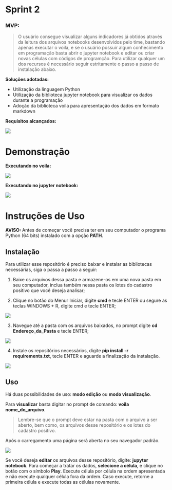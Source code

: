 # Sprint 2

### MVP:
>O usuário consegue visualizar alguns indicadores já obtidos através da leitura dos arquivos notebooks desenvolvidos pelo time, bastando apenas executar o voila, e se o usuário possuir algum conhecimento em programação basta abrir o jupyter notebook e editar ou criar novas células com códigos de programção. Para utilizar qualquer um dos recursos é necessário seguir estritamente o passo a passo de instalação abaixo.

**Soluções adotadas:**

 - Utilização da linguagem Python
 - Utilização da biblioteca jupyter notebook para visualizar os dados durante a programação
 - Adoção da biblioteca voila para apresentação dos dados em formato markdown

**Requisitos alcançados:**

![](https://i.imgur.com/Op7pO38.jpg)

# Demonstração

**Executando no voila:**

![](https://i.imgur.com/h2oChlK.gif)

**Executando no jupyter notebook:**

![](https://i.imgur.com/gUzpOWW.gif)

# Instruções de Uso

**AVISO:** Antes de começar você precisa ter em seu computador o programa Python (64 bits) instalado com a opção **PATH**.

## Instalação

Para utilizar esse repositório é preciso baixar e instalar as bibliotecas necessárias, siga o passa a passo a seguir:

1. Baixe os arquivos dessa pasta e armazene-os em uma nova pasta em seu computador, inclua também nessa pasta os lotes do cadastro positivo que você deseja analisar;

2. Clique no botão do Menur Iniciar, digite **cmd** e tecle ENTER ou segure as teclas WINDOWS + R, digite cmd e tecle ENTER;

![](https://i.imgur.com/NLmiPyY.gif)

3. Navegue até a pasta com os arquivos baixados, no prompt digite **cd Endereço_da_Pasta** e tecle ENTER;

![](https://i.imgur.com/VyGIL6P.gif)

4. Instale os repositórios necessários, digite **pip install -r requirements.txt**, tecle ENTER e aguarde a finalização da instalação.

![](https://i.imgur.com/wPJKJUI.gif)
    
## Uso

Há duas possibilidades de uso: **modo edição** ou **modo visualização**.  

Para **visualizar** basta digitar no prompt de comando: **voila nome_do_arquivo**.  

>Lembre-se que o prompt deve estar na pasta com o arquivo a ser aberto, bem como, os arquivos desse repositório e os lotes do cadastro positivo.

Após o carregamento uma página será aberta no seu navegador padrão.  

![](https://i.imgur.com/DRR0Isv.gif)

Se você deseja **editar** os arquivos desse repositório, digite: **jupyter notebook**. Para começar a tratar os dados, **selecione a célula**, e clique no botão com o símbolo **Play**. Execute célula por célula na ordem apresentada e não execute qualquer célula fora da ordem. Caso execute, retorne a primeira célula e execute todas as células novamente.  
